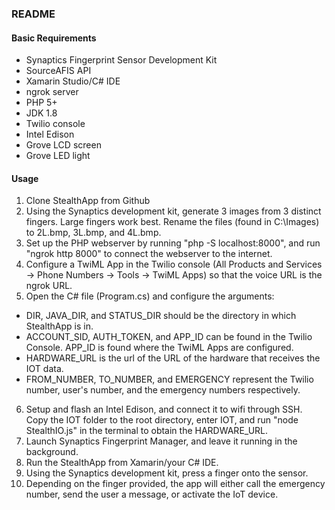 ### README

#### Basic Requirements

* Synaptics Fingerprint Sensor Development Kit
* SourceAFIS API
* Xamarin Studio/C# IDE
* ngrok server
* PHP 5+
* JDK 1.8
* Twilio console
* Intel Edison
* Grove LCD screen
* Grove LED light

#### Usage

1. Clone StealthApp from Github
2. Using the Synaptics development kit, generate 3 images from 3 distinct fingers. Large fingers work best. Rename the files (found in C:\Images) to 2L.bmp, 3L.bmp, and 4L.bmp.
3. Set up the PHP webserver by running "php -S localhost:8000", and run "ngrok http 8000" to connect the webserver to the internet.
4. Configure a TwiML App in the Twilio console (All Products and Services -> Phone Numbers -> Tools -> TwiML Apps) so that the voice URL is the ngrok URL.
5. Open the C# file (Program.cs) and configure the arguments:
  * DIR, JAVA_DIR, and STATUS_DIR should be the directory in which StealthApp is in.
  * ACCOUNT_SID, AUTH_TOKEN, and APP_ID can be found in the Twilio Console. APP_ID is found where the TwiML Apps are configured.
  * HARDWARE_URL is the url of the URL of the hardware that receives the IOT data.
  * FROM_NUMBER, TO_NUMBER, and EMERGENCY represent the Twilio number, user's number, and the emergency numbers respectively.
6. Setup and flash an Intel Edison, and connect it to wifi through SSH. Copy the IOT folder to the root directory, enter IOT, and run "node StealthIO.js" in the terminal to obtain the HARDWARE_URL. 
7. Launch Synaptics Fingerprint Manager, and leave it running in the background.
8. Run the StealthApp from Xamarin/your C# IDE.
9. Using the Synaptics development kit, press a finger onto the sensor.
10. Depending on the finger provided, the app will either call the emergency number, send the user a message, or activate the IoT device.
